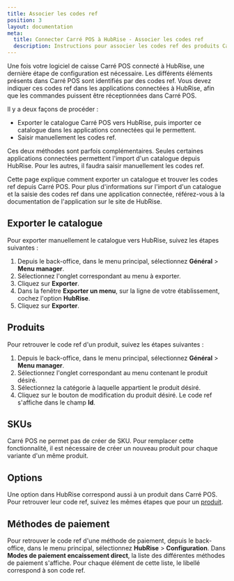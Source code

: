 ```yaml
---
title: Associer les codes ref
position: 3
layout: documentation
meta:
  title: Connecter Carré POS à HubRise - Associer les codes ref
  description: Instructions pour associer les codes ref des produits Carré POS avec d'autres applications connectées à HubRise pour la synchronisation des données.
---
```


Une fois votre logiciel de caisse Carré POS connecté à HubRise, une dernière étape de configuration est nécessaire. Les différents éléments présents dans Carré POS sont identifiés par des codes ref. Vous devez indiquer ces codes ref dans les applications connectées à HubRise, afin que les commandes puissent être réceptionnées dans Carré POS.

Il y a deux façons de procéder :
- Exporter le catalogue Carré POS vers HubRise, puis importer ce catalogue dans les applications connectées qui le permettent.
- Saisir manuellement les codes ref.

Ces deux méthodes sont parfois complémentaires. Seules certaines applications connectées permettent l'import d'un catalogue depuis HubRise. Pour les autres, il faudra saisir manuellement les codes ref.

Cette page explique comment exporter un catalogue et trouver les codes ref depuis Carré POS. Pour plus d'informations sur l'import d'un catalogue et la saisie des codes ref dans une application connectée, référez-vous à la documentation de l'application sur le site de HubRise.   

## Exporter le catalogue

Pour exporter manuellement le catalogue vers HubRise, suivez les étapes suivantes :

1. Depuis le back-office, dans le menu principal, sélectionnez **Général** > **Menu manager**.
1. Sélectionnez l'onglet correspondant au menu à exporter.
1. Cliquez sur **Exporter**.
1. Dans la fenêtre **Exporter un menu**, sur la ligne de votre établissement, cochez l'option **HubRise**.
1. Cliquez sur **Exporter**.

## Produits

Pour retrouver le code ref d'un produit, suivez les étapes suivantes :

1. Depuis le back-office, dans le menu principal, sélectionnez **Général** > **Menu manager**.
1. Sélectionnez l'onglet correspondant au menu contenant le produit désiré.
1. Sélectionnez la catégorie à laquelle appartient le produit désiré.
1. Cliquez sur le bouton de modification du produit désiré. Le code ref s'affiche dans le champ **Id**.

## SKUs

Carré POS ne permet pas de créer de SKU. Pour remplacer cette fonctionnalité, il est nécessaire de créer un nouveau produit pour chaque variante d'un même produit.

## Options

Une option dans HubRise correspond aussi à un produit dans Carré POS. Pour retrouver leur code ref, suivez les mêmes étapes que pour un [produit](/apps/carre-pos/associer-codes-ref#produits).

## Méthodes de paiement

Pour retrouver le code ref d'une méthode de paiement, depuis le back-office, dans le menu principal, sélectionnez **HubRise** > **Configuration**. Dans **Modes de paiement encaissement direct**, la liste des différentes méthodes de paiement s'affiche. Pour chaque élément de cette liste, le libellé correspond à son code ref.